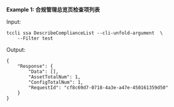**Example 1: 合规管理总览页检查项列表**



Input: 

```
tccli ssa DescribeComplianceList --cli-unfold-argument  \
    --Filter test
```

Output: 
```
{
    "Response": {
        "Data": [],
        "AssetTotalNum": 1,
        "ConfigTotalNum": 1,
        "RequestId": "cf8c69d7-0718-4a3e-a47e-450161359d50"
    }
}
```

